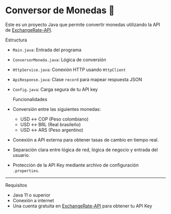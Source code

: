# Conversor de Monedas 💱

Este es un proyecto Java que permite convertir monedas utilizando la API de [ExchangeRate-API](https://www.exchangerate-api.com/).

 Estructura
- `Main.java`: Entrada del programa
- `ConversorMoneda.java`: Lógica de conversión
- `HttpService.java`: Conexión HTTP usando `HttpClient`
- `ApiResponse.java`: Clase `record` para mapear respuesta JSON
- `Config.java`: Carga segura de tu API key


  
  Funcionalidades

- Conversión entre las siguientes monedas:
  - USD ↔ COP (Peso colombiano)
  - USD ↔ BRL (Real brasileño)
  - USD ↔ ARS (Peso argentino)
- Conexión a API externa para obtener tasas de cambio en tiempo real.
- Separación clara entre lógica de red, lógica de negocio y entrada del usuario.
- Protección de la API Key mediante archivo de configuración `.properties`.

---

 Requisitos

- Java 11 o superior
- Conexión a internet
- Una cuenta gratuita en [ExchangeRate-API](https://www.exchangerate-api.com/) para obtener tu API Key



